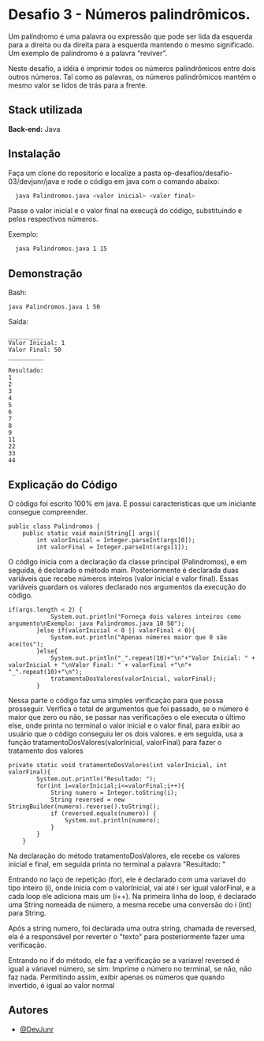 
# Desafio 3 - Números palindrômicos.

Um palíndromo é uma palavra ou expressão que pode ser lida da esquerda para a direita ou da direita para a esquerda mantendo o mesmo significado. Um exemplo de palíndromo é a palavra “reviver”.

Neste desafio, a idéia é imprimir todos os números palindrômicos entre dois outros números. Tal como as palavras, os números palindrômicos mantém o mesmo valor se lidos de trás para a frente.


## Stack utilizada

**Back-end:** Java


## Instalação

Faça um clone do repositorio e localize a pasta op-desafios/desafio-03/devjunr/java e rode o código em java com o comando abaixo:

```bash
  java Palindromos.java <valor inicial> <valor final>
```

Passe o valor inicial e o valor final na execuçã do código, substituindo <valor inicial> e <valor final> pelos respectivos números.

Exemplo:

```bash
  java Palindromos.java 1 15
```

## Demonstração

Bash:
```
java Palindromos.java 1 50
```

Saída:

```
__________
Valor Inicial: 1
Valor Final: 50
__________

Resultado:
1
2
3
4
5
6
7
8
9
11
22
33
44
```

## Explicação do Código

O código foi escrito 100% em java. E possui caracteristicas que um iniciante consegue compreender.

```
public class Palindromos {
    public static void main(String[] args){
        int valorInicial = Integer.parseInt(args[0]);
        int valorFinal = Integer.parseInt(args[1]);
```

O código inicia com a declaração da classe principal (Palindromos), e em seguida, é declarado o método main.
Posteriormente é declarada duas variáveis que recebe números inteiros (valor inicial e valor final). Essas variáveis guardam os valores declarado nos argumentos da execução do código.


```
if(args.length < 2) {
            System.out.println("Forneça dois valores inteiros como argumento\nExemplo: java Palindromos.java 10 50");
        }else if(valorInicial < 0 || valorFinal < 0){
            System.out.println("Apenas números maior que 0 são aceitos");
        }else{
            System.out.println("_".repeat(10)+"\n"+"Valor Inicial: " + valorInicial + "\nValor Final: " + valorFinal +"\n"+ "_".repeat(10)+"\n");
            tratamentoDosValores(valorInicial, valorFinal);
        }
```

Nessa parte o código faz uma simples verificação para que possa prosseguir. Verifica o total de argumentos que foi passado, se o número é maior que zero ou não, se passar nas verificações o ele executa o último else, onde printa no terminal o valor inicial e o valor final, para exibir ao usuário que o código conseguiu ler os dois valores. e em seguida, usa a função         tratamentoDosValores(valorInicial, valorFinal) para fazer o tratamento dos valores

```
private static void tratamentoDosValores(int valorInicial, int valorFinal){
        System.out.println("Resultado: ");
        for(int i=valorInicial;i<=valorFinal;i++){
            String numero = Integer.toString(i);
            String reversed = new StringBuilder(numero).reverse().toString();
            if (reversed.equals(numero)) {
                System.out.println(numero);
            }
        }
    }
```

Na declaração do método tratamentoDosValores, ele recebe os valores inicial e final, em seguida printa no terminal a palavra "Resultado: "

Entrando no laço de repetição (for), ele é declarado com uma variavel do tipo inteiro (i), onde inicia com o valorInicial, vai até i ser igual valorFinal, e a cada loop ele adiciona mais um (i++). Na primeira linha do loop, é declarado uma String nomeada de número, a mesma recebe uma conversão do i (int) para String.

Após a string numero, foi declarada uma outra string, chamada de reversed, ela é a responsável por reverter o "texto" para posteriormente fazer uma verificação.

Entrando no if do método, ele faz a verificação se a variavel reversed é igual a váriavel número, se sim: Imprime o número no terminal, se não, não faz nada. Permitindo assim, exibir apenas os números que quando invertido, é igual ao valor normal

## Autores

- [@DevJunr](https://www.github.com/devJunr)
